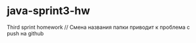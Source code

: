 # java-sprint3-hw
Third sprint homework
// Смена названия папки приводит к проблема с push на github